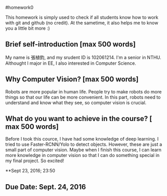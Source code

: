 #homework0

This homework is simply used to check if all students know how to work with git and github (no credit).
At the sametime, it also helps me to know you a little bit more :)

## Brief self-introduction [max 500 words]

My name is 張植鈞, and my srudent ID is 102061214.
I'm a senior in NTHU. Althought I major in EE, I also interested in Computer Science. 

## Why Computer Vision? [max 500 words]

Robots are more popular in human life. People try to make robots do more things so that our life can be more convenient. In this part, robots need to understand and know what they see, so computer vision is crucial.

## What do you want to achieve in the course? [ max 500 words]

Before I took this cource, I have had some knowledge of deep learning. I tried to use Faster-RCNN/Yolo to detect objects. However, these are just a small part of computer vision. Maybe when I finish this course, I can learn more knowledge in computer vision so that I can do something special in my final project. So excited!

**Sept 23, 2016; 23:50 

## Due Date: Sept. 24, 2016
